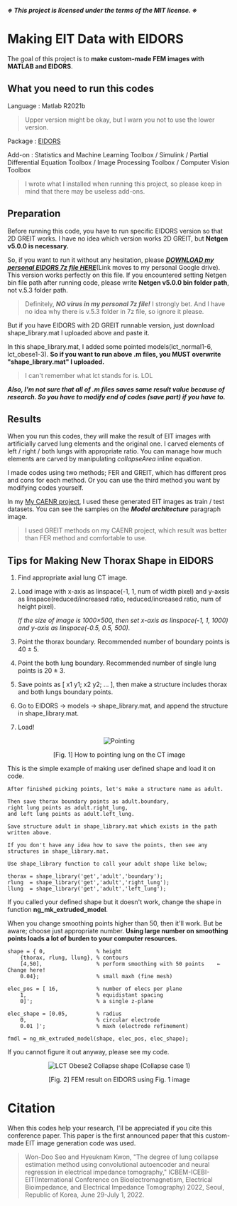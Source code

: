 ***※ This project is licensed under the terms of the MIT license. ※***

# Making EIT Data with EIDORS

The goal of this project is to **make custom-made FEM images with MATLAB and EIDORS**.

## What you need to run this codes

Language : Matlab R2021b

> Upper version might be okay, but I warn you not to use the lower version.

Package : [EIDORS](http://eidors3d.sourceforge.net/)

Add-on : Statistics and Machine Learning Toolbox / Simulink / Partial Differential Equation Toolbox / Image Processing Toolbox / Computer Vision Toolbox

> I wrote what I installed when running this project, so please keep in mind that there may be useless add-ons.

## Preparation

Before running this code, you have to run specific EIDORS version so that 2D GREIT works. I have no idea which version works 2D GREIT, but **Netgen v5.0.0 is necessary.**

So, if you want to run it without any hesitation, please [___DOWNLOAD my personal EIDORS 7z file HERE___](https://drive.google.com/file/d/13vq98D0IIuffYSmG_e6PpMnI3igh6yud/view?usp=sharing)(Link moves to my personal Google drive). This version works perfectly on this file. If you encountered setting Netgen bin file path after running code, please write **Netgen v5.0.0 bin folder path**, not v.5.3 folder path.

> Definitely, ***NO virus in my personal 7z file!*** I strongly bet. And I have no idea why there is v.5.3 folder in 7z file, so ignore it please.

But if you have EIDORS with 2D GREIT runnable version, just download shape_library.mat I uploaded above and paste it.

In this shape_library.mat, I added some pointed models(lct_normal1-6, lct_obese1-3). **So if you want to run above .m files, you MUST overwrite "shape_library.mat" I uploaded.**

> I can't remember what lct stands for is. LOL

<!-- Result of the EIT_Run.m : Click [_HERE_](https://drive.google.com/file/d/1v4pvYWG3csWPQuZWVLxhNOmpaHonYyCy/view?usp=sharing) (Move to my personal Google drive, there're no results of Normal 4-6 and Obese 2) -->

***Also, I'm not sure that all of .m files saves same result value because of research. So you have to modify end of codes (save part) if you have to.***

## Results

When you run this codes, they will make the result of EIT images with artificially carved lung elements and the original one. I carved elements of left / right / both lungs with appropriate ratio. You can manage how much elements are carved by manipulating _collapseArea_ inline equation.

I made codes using two methods; FER and GREIT, which has different pros and cons for each method. Or you can use the third method you want by modifying codes yourself.

In my [My CAENR project](https://github.com/WondooSeo/Convolutional_AutoEncoder_Neural_Regression), I used these generated EIT images as train / test datasets. You can see the samples on the ***Model architecture*** paragraph image.

> I used GREIT methods on my CAENR project, which result was better than FER method and comfortable to use.

## Tips for Making New Thorax Shape in EIDORS

1. Find appropriate axial lung CT image.
2. Load image with x-axis as linspace(-1, 1, num of width pixel) and y-axsis as linspace(reduced/increased ratio, reduced/increased ratio, num of height pixel).

   _If the size of image is 1000×500, then set x-axis as linspace(-1, 1, 1000) and y-axis as linspace(-0.5, 0.5, 500)._
       
3. Point the thorax boundary. Recommended number of boundary points is 40 ± 5.
4. Point the both lung boundary. Recommended number of single lung points is 20 ± 3.
5. Save points as [ x1 y1; x2 y2; ... ], then make a structure includes thorax and both lungs boundary points.
6. Go to EIDORS → models → shape_library.mat, and append the structure in shape_library.mat.
7. Load!

<div align = 'center'>
       
   ![Pointing](https://user-images.githubusercontent.com/62936579/155882613-af804fc3-5a1f-421d-b775-83e7ba6e0384.png)

   [Fig. 1] How to pointing lung on the CT image
       
</div>

  This is the simple example of making user defined shape and load it on code. 
  
    After finished picking points, let's make a structure name as adult.
  
    Then save thorax boundary points as adult.boundary,
    right lung points as adult.right_lung,
    and left lung points as adult.left_lung.
    
    Save structure adult in shape_library.mat which exists in the path written above.
    
    If you don't have any idea how to save the points, then see any structures in shape_library.mat.
    
    Use shape_library function to call your adult shape like below;
      
    thorax = shape_library('get','adult','boundary');
    rlung  = shape_library('get','adult','right_lung');
    llung  = shape_library('get','adult','left_lung');
    
If you called your defined shape but it doesn't work, change the shape in function __ng_mk_extruded_model__.
    
When you change smoothing points higher than 50, then it'll work. But be aware; choose just appropriate number. **Using large number on smoothing points loads a lot of burden to your computer resources.**

    shape = { 0,                % height
        {thorax, rlung, llung}, % contours
        [4,50],                 % perform smoothing with 50 points    ← Change here!
        0.04};                  % small maxh (fine mesh)              
    
    elec_pos = [ 16,            % number of elecs per plane
        1,                      % equidistant spacing
        0]';                    % a single z-plane
    
    elec_shape = [0.05,         % radius
        0,                      % circular electrode
        0.01 ]';                % maxh (electrode refinement)
    
    fmdl = ng_mk_extruded_model(shape, elec_pos, elec_shape);
    
If you cannot figure it out anyway, please see my code.

<div align = 'center'>

   ![LCT Obese2 Collapse shape (Collapse case 1)](https://user-images.githubusercontent.com/62936579/160920945-ba6b640f-6c1c-4fd6-adf4-f9c002c34bad.png)

   [Fig. 2] FEM result on EIDORS using Fig. 1 image
       
</div>

# Citation

When this codes help your research, I'll be appreciated if you cite this conference paper. This paper is the first announced paper that this custom-made EIT image generation code was used.

 > Won-Doo Seo and Hyeuknam Kwon, "The degree of lung collapse estimation method using convolutional autoencoder and neural regression in electrical impedance tomography," ICBEM-ICEBI-EIT(International Conference on Bioelectromagnetism, Electrical Bioimpedance, and Electrical Impedance Tomography) 2022, Seoul, Republic of Korea, June 29-July 1, 2022.

